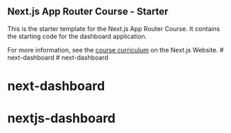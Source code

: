 ## Next.js App Router Course - Starter

This is the starter template for the Next.js App Router Course. It contains the starting code for the dashboard application.

For more information, see the [course curriculum](https://nextjs.org/learn) on the Next.js Website.
#   n e x t - d a s h b o a r d  
 # next-dashboard
# next-dashboard
# nextjs-dashboard
